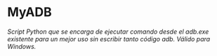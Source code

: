 # MyADB
<i>Script Python que se encarga de ejecutar comando desde el adb.exe existente para un mejor uso sin escribir tanto código adb. Válido para Windows.</i>
